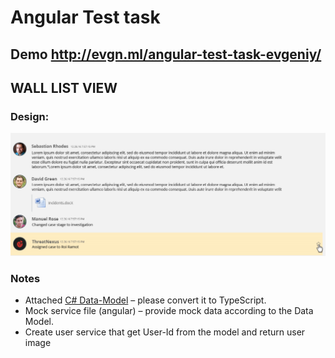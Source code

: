 # Angular Test task 

## Demo http://evgn.ml/angular-test-task-evgeniy/

## WALL LIST VIEW
 
### Design: 

![Provided mockups](/task/design.png?raw=true)

### Notes
* Attached [C# Data-Model](/task/DataModel.cs) – please convert it to TypeScript.
* Mock service file (angular) – provide mock data according to the Data Model.
* Create user service that get User-Id from the model and return user image
